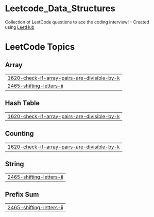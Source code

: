 # Leetcode_Data_Structures
Collection of LeetCode questions to ace the coding interview! - Created using [LeetHub](https://github.com/QasimWani/LeetHub)

<!---LeetCode Topics Start-->
# LeetCode Topics
## Array
|  |
| ------- |
| [1620-check-if-array-pairs-are-divisible-by-k](https://github.com/letsgot/Leetcode_Data_Structures/tree/master/1620-check-if-array-pairs-are-divisible-by-k) |
| [2465-shifting-letters-ii](https://github.com/letsgot/Leetcode_Data_Structures/tree/master/2465-shifting-letters-ii) |
## Hash Table
|  |
| ------- |
| [1620-check-if-array-pairs-are-divisible-by-k](https://github.com/letsgot/Leetcode_Data_Structures/tree/master/1620-check-if-array-pairs-are-divisible-by-k) |
## Counting
|  |
| ------- |
| [1620-check-if-array-pairs-are-divisible-by-k](https://github.com/letsgot/Leetcode_Data_Structures/tree/master/1620-check-if-array-pairs-are-divisible-by-k) |
## String
|  |
| ------- |
| [2465-shifting-letters-ii](https://github.com/letsgot/Leetcode_Data_Structures/tree/master/2465-shifting-letters-ii) |
## Prefix Sum
|  |
| ------- |
| [2465-shifting-letters-ii](https://github.com/letsgot/Leetcode_Data_Structures/tree/master/2465-shifting-letters-ii) |
<!---LeetCode Topics End-->